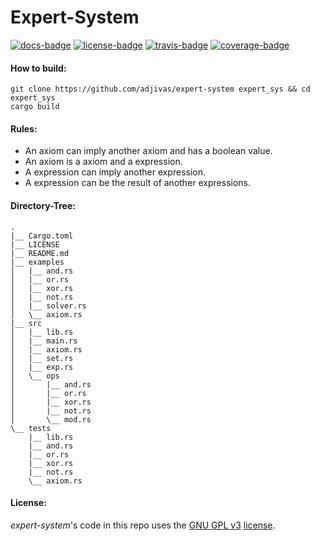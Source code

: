# Expert-System

[![docs-badge][]][docs] [![license-badge][]][license] [![travis-badge][]][travis] [![coverage-badge][]][coverage]

#### How to build:
```shell
git clone https://github.com/adjivas/expert-system expert_sys && cd expert_sys
cargo build
```

#### Rules:
* An axiom can imply another axiom and has a boolean value.
* An axiom is a axiom and a expression.
* A expression can imply another expression.
* A expression can be the result of another expressions.

#### Directory-Tree:
```shell
.
|__ Cargo.toml
|__ LICENSE
|__ README.md
|__ examples
│   |__ and.rs
│   |__ or.rs
│   |__ xor.rs
│   |__ not.rs
│   |__ solver.rs
│   \__ axiom.rs
|__ src
│   |__ lib.rs
│   |__ main.rs
│   |__ axiom.rs
│   |__ set.rs
│   |__ exp.rs
│   \__ ops
│       |__ and.rs
│       |__ or.rs
│       |__ xor.rs
│       |__ not.rs
│       \__ mod.rs
\__ tests
    |__ lib.rs
    |__ and.rs
    |__ or.rs
    |__ xor.rs
    |__ not.rs
    \__ axiom.rs
```

#### License:
*expert-system*'s code in this repo uses the [GNU GPL v3](http://www.gnu.org/licenses/gpl-3.0.html) [license][license].

[docs-badge]: https://img.shields.io/badge/API-docs-blue.svg?style=flat-square
[docs]: http://adjivas.github.io/expert-system/expert_sys
[license-badge]: http://img.shields.io/badge/license-GPLv3-blue.svg?style=flat-square
[license]: https://github.com/adjivas/expert-system/blob/master/LICENSE
[travis-badge]: https://travis-ci.org/adjivas/expert-system.svg?style=flat-square
[travis]: https://travis-ci.org/adjivas/expert-system
[coverage-badge]: https://coveralls.io/repos/adjivas/expert-system/badge.svg?branch=master&service=github
[coverage]: https://coveralls.io/github/adjivas/expert-system?branch=master
[circle-badge]: https://circleci.com/gh/adjivas/expert-system/tree/master.svg?style=svg
